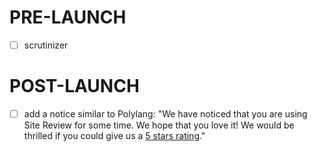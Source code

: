 # PRE-LAUNCH
- [ ] scrutinizer

# POST-LAUNCH
- [ ] add a notice similar to Polylang: "We have noticed that you are using Site Review for some time. We hope that you love it! We would be thrilled if you could give us a [5 stars rating](...)."
